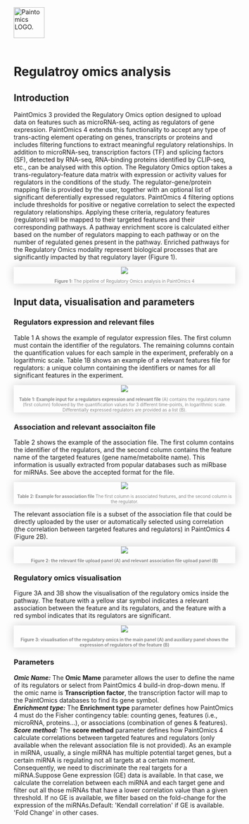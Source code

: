 <div class="imageContainer" style="" >
    <img src="paintomics_150x690.png" title="Paintomics LOGO." style=" height: 70px !important; margin-bottom: 20px; ">
</div>

# Regulatroy omics analysis

## Introduction

PaintOmics 3 provided the Regulatory Omics option designed to upload data on features such as microRNA-seq, acting as regulators of gene expression. PaintOmics 4 extends this functionality to accept any type of trans-acting element operating on genes, transcripts or proteins and includes filtering functions to extract meaningful regulatory relationships. In addition to microRNA-seq, transcription factors (TF) and splicing factors (SF), detected by RNA-seq, RNA-binding proteins identified by CLIP-seq, etc., can be analysed with this option. The Regulatory Omics option takes a trans-regulatory-feature data matrix with expression or activity values for regulators in the conditions of the study. The regulator-gene/protein mapping file is provided by the user, together with an optional list of significant deferentially expressed regulators. PaintOmics 4 filtering options include thresholds for positive or negative correlation to select the expected regulatory relationships. Applying these criteria, regulatory features (regulators) will be mapped to their targeted features and their corresponding pathways. A pathway enrichment score is calculated either based on the number of regulators mapping to each pathway or on the number of regulated genes present in the pathway. Enriched pathways for the Regulatory Omics modality represent biological processes that are significantly impacted by that regulatory layer (Figure 1).

<div class="imageContainer" style="box-shadow: 0px 0px 20px #D0D0D0; text-align:center; font-size:10px; color:#898989" >
    <img src="paintomics_regulatory_omics_figure1.png"/>
    <p class="imageLegend"><b>Figure 1:</b> The pipeline of Regulatory Omics analysis in PaintOmics 4</p>
</div>

## Input data, visualisation and parameters

### Regulators expression and relevant files

Table 1 A shows the example of regulator expression files. The first column must contain the identifier of the regulators. The remaining columns contain the quantification values for each sample in the experiment, preferably on a logarithmic scale. Table 1B shows an example of a relevant features file for regulators: a unique column containing the identifiers or names for all significant features in the experiment.

<div class="imageContainer" style="box-shadow: 0px 0px 20px #D0D0D0; text-align:center; font-size:10px; color:#898989" >
    <img src="paintomics_regulatory_omics_figure2.png"/>
    <p class="imageLegend"><b>Table 1: Example input for a regulators expression and relevant file </b> (A) contains the regulators name (first column) followed by the quantification values for 3 different time-points, in logarithmic scale. Differentially expressed regulators are provided as a list (B).</p>
</div>

### Association and relevant associaiton file

Table 2 shows the example of the association file. The first column contains the identifier of the regulators, and the second column contains the feature name of the targeted features (gene name/metabolite name). This information is usually extracted from popular databases such as miRbase for miRNAs. See above the accepted format for the file.

<div class="imageContainer" style="box-shadow: 0px 0px 20px #D0D0D0; text-align:center; font-size:10px; color:#898989" >
    <img src="paintomics_regulatory_omics_figure3.png"/>
    <p class="imageLegend"><b>Table 2: Example for association file </b> The first column is associated features, and the second column is the regulator.</p>
</div>

The relevant association file is a subset of the association file that could be directly uploaded by the user or automatically selected using correlation (the correlation between targeted features and regulators) in PaintOmics 4 (Figure 2B). 

<div class="imageContainer" style="box-shadow: 0px 0px 20px #D0D0D0; text-align:center; font-size:10px; color:#898989" >
    <img src="paintomics_regulatory_omics_figure5.png"/>
    <p class="imageLegend"><b>Figure 2: the relevant file upload panel (A) and relevant association file upload panel (B)</b></p>
</div>

### Regulatory omics visualisation

Figure 3A and 3B show the visualisation of the regulatory omics inside the pathway. The feature with a yellow star symbol indicates a relevant association between the feature and its regulators, and the feature with a red symbol indicates that its regulators are significant.

<div class="imageContainer" style="box-shadow: 0px 0px 20px #D0D0D0; text-align:center; font-size:10px; color:#898989" >
    <img src="paintomics_regulatory_omics_figure4.png"/>
    <p class="imageLegend"><b>Figure 3: visualisation of the regulatory omics in the main panel (A) and auxiliary panel shows the expression of regulators of the feature (B)</b></p>
</div>

### Parameters

***Omic Name:*** The **Omic Mame** parameter allows the user to define the name of its regulators or select from PaintOmics 4 build-in drop-down menu. If the omic name is **Transcription factor**, the transcription factor will map to the PaintOmics databases to find its gene symbol.<br>
***Enrichment type:*** The **Enrichment type** parameter defines how PaintOmics 4 must do the Fisher contingency table: counting genes, features (i.e., microRNA, proteins...), or associations (combination of genes & features).<br>
***Score method:*** The **score method** parameter defines how PaintOmics 4 calculate correlations between targeted features and regulators (only available when the relevant association file is not provided). As an example in miRNA, usually, a single miRNA has multiple potential target genes, but a certain miRNA is regulating not all targets at a certain moment. Consequently, we need to discriminate the real targets for a miRNA.Suppose Gene expression (GE) data is available. In that case, we calculate the correlation between each miRNA and each target gene and filter out all those miRNAs that have a lower correlation value than a given threshold. If no GE is available, we filter based on the fold-change for the expression of the miRNAs.Default: 'Kendall correlation' if GE is available. 'Fold Change' in other cases.<br>





